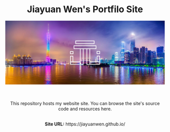 <h1 align="center">Jiayuan Wen's Portfilo Site</h1>

<div align="center"><img src="./textures/README_materials/cover.jpg" width="1000"></img></div>
<br/>
<br/>

<p align="center">This repository hosts my website site. You can browse the site's source code and resources here.</p>

<br/>

<div align="center"><b>Site URL:</b> https://jiayuanwen.github.io/</div>


